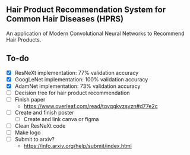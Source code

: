 ## Hair Product Recommendation System for Common Hair Diseases (HPRS)
An application of Modern Convolutional Neural Networks to Recommend Hair Products.

## To-do
- [x] ResNeXt implementation: 77% validation accuracy
- [x] GoogLeNet implementation: 100% validation accuracy
- [x] AdamNet implementation: 73% validation accuracy
- [ ] Decision tree for hair product recommendation
- [ ] Finish paper
  - https://www.overleaf.com/read/tqvqgkvzsyzn#d77e2c
- [ ] Create and finish poster
  - [ ] Create and link canva or figma
- [ ] Clean ResNeXt code
- [ ] Make logo
- [ ] Submit to arxiv?
  -  https://info.arxiv.org/help/submit/index.html
